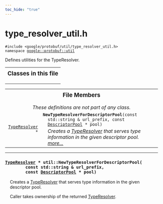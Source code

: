 ```yaml
---
toc_hide: "true"
---
```


<html devsite><head><title>type_resolver_util.h</title><meta name="project_path" value="/protocol-buffers/_project.yaml" /><meta name="book_path" value="/protocol-buffers/_book.yaml" /></head><body><h1>type_resolver_util.h</h1><p><code>#include &lt;google/protobuf/util/type_resolver_util.h&gt;<br>namespace <a href="#google.protobuf.util">google::protobuf::util</a></code></p><p>Defines utilities for the TypeResolver. </p><table width="100%"><tr><th colspan="2"><h3 style="margin-top: 4px">Classes in this file</h3></th></tr></table><table><tr><th colspan="2"><h3 style="margin-top: 4px">File Members</h3><div style="font-style: italic; font-weight: normal;">These definitions are not part of any class.</div></th></tr><tr><td style="border-right-width: 0px; text-align: right;"><code><a href='google.protobuf.util.type_resolver#TypeResolver'>TypeResolver</a> *</code></td><td style="border-left-width: 0px"id="NewTypeResolverForDescriptorPool"><div style="padding-left: 16px; text-indent: -16px"><code><b>NewTypeResolverForDescriptorPool</b>(const std::string &amp; url_prefix, const <a href='google.protobuf.descriptor#DescriptorPool'>DescriptorPool</a> * pool)</code></div><div style="font-style: italic; margin-top: 4px; margin-left: 16px;">Creates a <a href='google.protobuf.util.type_resolver#TypeResolver'>TypeResolver</a> that serves type information in the given descriptor pool.  <a href="#NewTypeResolverForDescriptorPool.details">more...</a></div></td></tr></table> <hr><h3 id="NewTypeResolverForDescriptorPool.details"><code><a href='google.protobuf.util.type_resolver#TypeResolver'>TypeResolver</a> * util::NewTypeResolverForDescriptorPool(<br>&nbsp;&nbsp;&nbsp;&nbsp;&nbsp;&nbsp;&nbsp;&nbsp;const std::string &amp; url_prefix,<br>&nbsp;&nbsp;&nbsp;&nbsp;&nbsp;&nbsp;&nbsp;&nbsp;const <a href='google.protobuf.descriptor#DescriptorPool'>DescriptorPool</a> * pool)</code></h3><div style="margin-left: 16px"><p>Creates a <a href='google.protobuf.util.type_resolver#TypeResolver'>TypeResolver</a> that serves type information in the given descriptor pool. </p><p>Caller takes ownership of the returned <a href='google.protobuf.util.type_resolver#TypeResolver'>TypeResolver</a>. </p>
</div></body></html>
